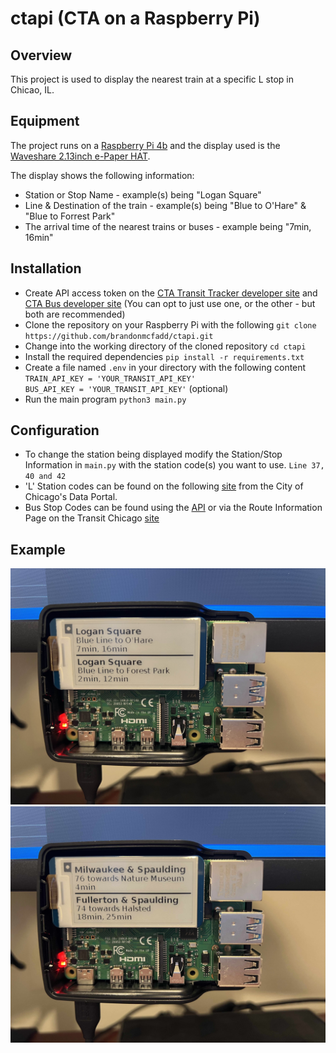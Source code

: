 # ctapi (CTA on a Raspberry Pi)

## Overview
This project is used to display the nearest train at a specific L stop in Chicao, IL. 

## Equipment
The project runs on a [Raspberry Pi 4b](https://shop.pimoroni.com/products/raspberry-pi-4?variant=39576373690451) and the display used is the [Waveshare 2.13inch e-Paper HAT](https://www.waveshare.com/wiki/2.13inch_e-Paper_HAT).

The display shows the following information:
* Station or Stop Name - example(s) being "Logan Square"
* Line & Destination of the train - example(s) being "Blue to O'Hare" & "Blue to Forrest Park"
* The arrival time of the nearest trains or buses - example being "7min, 16min"

## Installation
* Create API access token on the [CTA Transit Tracker developer site](https://www.transitchicago.com/developers/traintracker/) and [CTA Bus developer site](https://www.transitchicago.com/developers/bustracker/) (You can opt to just use one, or the other - but both are recommended)
* Clone the repository on your Raspberry Pi with the following `git clone https://github.com/brandonmcfadd/ctapi.git`
* Change into the working directory of the cloned repository `cd ctapi`
* Install the required dependencies `pip install -r requirements.txt`
* Create a file named `.env` in your directory with the following content
    <br>`TRAIN_API_KEY = 'YOUR_TRANSIT_API_KEY'`
    <br>`BUS_API_KEY = 'YOUR_TRANSIT_API_KEY'` (optional)
* Run the main program `python3 main.py`

## Configuration
* To change the station being displayed modify the Station/Stop Information in `main.py` with the station code(s) you want to use. `Line 37, 40 and 42`
* 'L' Station codes can be found on the following [site](https://data.cityofchicago.org/Transportation/CTA-System-Information-List-of-L-Stops/8pix-ypme) from the City of Chicago's Data Portal.
* Bus Stop Codes can be found using the [API](https://www.transitchicago.com/assets/1/6/cta_Bus_Tracker_API_Developer_Guide_and_Documentation_20160929.pdf) or via the Route Information Page on the Transit Chicago [site](https://www.transitchicago.com/schedules/)

## Example

![ctapi](./images/IMG_2378.jpg)
![ctapi](./images/IMG_2379.jpg)

